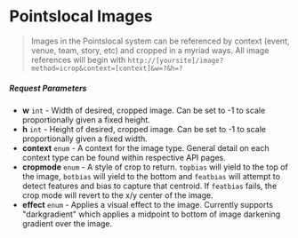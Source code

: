 # Pointslocal Images

> Images in the Pointslocal system can be referenced by context (event, venue, team, story, etc) and cropped in a myriad ways.  All image references will begin with ```http://[yoursite]/image?method=icrop&context=[context]&w=?&h=?```

##### Request Parameters
- **w** ```int``` - Width of desired, cropped image.  Can be set to -1 to scale proportionally given a fixed height.
- **h** ```int``` - Height of desired, cropped image.  Can be set to -1 to scale proportionally given a fixed width.
- **context** ```enum``` - A context for the image type.  General detail on each context type can be found within respective API pages.
- **cropmode** ```enum``` - A style of crop to return.  ```topbias``` will yield to the top of the image, ```botbias``` will yield to the bottom and ```featbias``` will attempt to detect features and bias to capture that centroid.  If ```featbias``` fails, the crop mode will revert to the x/y center of the image.
- **effect** ```enum``` - Applies a visual effect to the image.  Currently supports "darkgradient" which applies a midpoint to bottom of image darkening gradient over the image.
